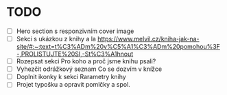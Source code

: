 # TODO 

* [ ] Hero section s responzivním cover image 
* [ ] Sekci s ukázkou z knihy a la https://www.melvil.cz/kniha-jak-na-site/#:~:text=t%C3%ADm%20v%C5%A1%C3%ADm%20pomohou%3F-,PROLISTUJTE%20SI,-St%C3%A1hnout
* [ ] Rozepsat sekci Pro koho a proč jsme knihu psali?
* [ ] Vyhezčit odrážkový seznam Co se dozvím v knížce
* [ ] Doplnit ikonky k sekci Rarametry knihy
* [ ] Projet typošku a opravit pomlčky a spol.